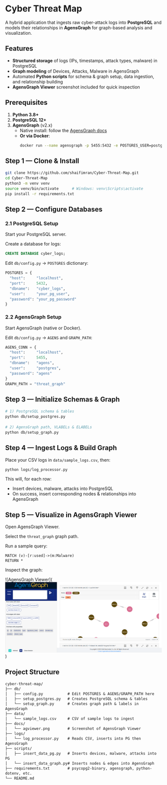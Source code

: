 # Cyber Threat Map

A hybrid application that ingests raw cyber-attack logs into **PostgreSQL** and models their relationships in **AgensGraph** for graph-based analysis and visualization.

## Features

- **Structured storage** of logs (IPs, timestamps, attack types, malware) in PostgreSQL  
- **Graph modeling** of Devices, Attacks, Malware in AgensGraph  
- Automated **Python scripts** for schema & graph setup, data ingestion, and relationship building  
- **AgensGraph Viewer** screenshot included for quick inspection  

## Prerequisites

1. **Python 3.8+**  
2. **PostgreSQL 12+**  
3. **AgensGraph** (v2.x)  
   - Native install: follow the [AgensGraph docs](https://github.com/skaiworldwide-oss/agensgraph)  
   - **Or via Docker**:
     ```bash
     docker run --name agensgraph -p 5455:5432 -e POSTGRES_USER=postgres -e POSTGRES_PASSWORD=agens -e POSTGRES_DB=agens -d skaiworldwide/agensgraph
     ```

## Step 1 — Clone & Install

```bash
git clone https://github.com/shaifimran/Cyber-Threat-Map.git
cd Cyber-Threat-Map
python3 -m venv venv
source venv/bin/activate      # Windows: venv\Scripts\activate
pip install -r requirements.txt
```

## Step 2 — Configure Databases

### 2.1 PostgreSQL Setup

Start your PostgreSQL server.

Create a database for logs:

```sql
CREATE DATABASE cyber_logs;
```

Edit `db/config.py` → `POSTGRES` dictionary:

```python
POSTGRES = {
  "host":     "localhost",
  "port":     5432,
  "dbname":   "cyber_logs",
  "user":     "your_pg_user",
  "password": "your_pg_password"
}
```

### 2.2 AgensGraph Setup

Start AgensGraph (native or Docker).

Edit `db/config.py` → `AGENS` and `GRAPH_PATH`:

```python
AGENS_CONN = {
  "host":     "localhost",
  "port":     5455,
  "dbname":   "agens",
  "user":     "postgres",
  "password": "agens"
}
GRAPH_PATH = "threat_graph"
```

## Step 3 — Initialize Schemas & Graph

```bash
# 1) PostgreSQL schema & tables
python db/setup_postgres.py

# 2) AgensGraph path, VLABELs & ELABELs
python db/setup_graph.py
```

## Step 4 — Ingest Logs & Build Graph

Place your CSV logs in `data/sample_logs.csv`, then:

```bash
python logs/log_processor.py
```

This will, for each row:

- Insert devices, malware, attacks into PostgreSQL
- On success, insert corresponding nodes & relationships into AgensGraph

## Step 5 — Visualize in AgensGraph Viewer

Open AgensGraph Viewer.

Select the `threat_graph` graph path.

Run a sample query:

```cypher
MATCH (v)-[r:used]->(m:Malware)
RETURN *
```

Inspect the graph:

![AgensGraph Viewer](![alt text](image.png))

## Project Structure

```plain
cyber-threat-map/
├── db/
│   ├── config.py           # Edit POSTGRES & AGENS/GRAPH_PATH here
│   ├── setup_postgres.py   # Creates PostgreSQL schema & tables
│   └── setup_graph.py      # Creates graph path & labels in AgensGraph
├── data/
│   └── sample_logs.csv     # CSV of sample logs to ingest
├── docs/
│   └── agviewer.png        # Screenshot of AgensGraph Viewer
├── logs/
│   └── log_processor.py    # Reads CSV, inserts into PG then AgensGraph
├── scripts/
│   ├── insert_data_pg.py   # Inserts devices, malware, attacks into PG
│   └── insert_data_graph.py# Inserts nodes & edges into AgensGraph
├── requirements.txt        # psycopg2-binary, agensgraph, python-dotenv, etc.
└── README.md
```
